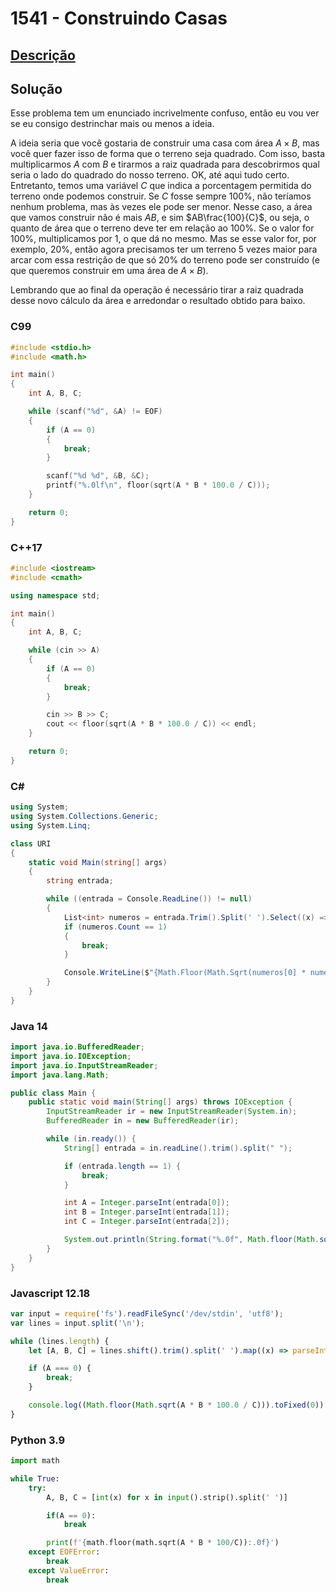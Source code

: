 # 1541 - Construindo Casas

## [Descrição](https://www.beecrowd.com.br/judge/pt/problems/view/1541)

## Solução

Esse problema tem um enunciado incrivelmente confuso, então eu vou ver se eu consigo destrinchar mais ou menos a ideia.

A ideia seria que você gostaria de construir uma casa com área $A \times B$, mas você quer fazer isso de forma que o terreno seja quadrado. Com isso, basta multiplicarmos $A$ com $B$ e tirarmos a raiz quadrada para descobrirmos qual seria o lado do quadrado do nosso terreno. OK, até aqui tudo certo. Entretanto, temos uma variável $C$ que indica a porcentagem permitida do terreno onde podemos construir. Se $C$ fosse sempre $100\%$, não teríamos nenhum problema, mas às vezes ele pode ser menor. Nesse caso, a área que vamos construir não é mais $AB$, e sim $AB\frac{100}{C}$, ou seja, o quanto de área que o terreno deve ter em relação ao $100\%$. Se o valor for $100\%$, multiplicamos por $1$, o que dá no mesmo. Mas se esse valor for, por exemplo, $20\%$, então agora precisamos ter um terreno $5$ vezes maior para arcar com essa restrição de que só $20\%$ do terreno pode ser construído (e que queremos construir em uma área de $A \times B$).

Lembrando que ao final da operação é necessário tirar a raiz quadrada desse novo cálculo da área e arredondar o resultado obtido para baixo.

### C99
```c
#include <stdio.h>
#include <math.h>

int main()
{
    int A, B, C;

    while (scanf("%d", &A) != EOF)
    {
        if (A == 0)
        {
            break;
        }

        scanf("%d %d", &B, &C);
        printf("%.0lf\n", floor(sqrt(A * B * 100.0 / C)));
    }

    return 0;
}
```

### C++17
```cpp
#include <iostream>
#include <cmath>

using namespace std;

int main()
{
    int A, B, C;

    while (cin >> A)
    {
        if (A == 0)
        {
            break;
        }

        cin >> B >> C;
        cout << floor(sqrt(A * B * 100.0 / C)) << endl;
    }

    return 0;
}
```

### C#
```cs
using System;
using System.Collections.Generic;
using System.Linq;

class URI
{
    static void Main(string[] args)
    {
        string entrada;

        while ((entrada = Console.ReadLine()) != null)
        {
            List<int> numeros = entrada.Trim().Split(' ').Select((x) => int.Parse(x)).ToList();
            if (numeros.Count == 1)
            {
                break;
            }

            Console.WriteLine($"{Math.Floor(Math.Sqrt(numeros[0] * numeros[1] * 100.0 / numeros[2])):0}");
        }
    }
}
```

### Java 14
```java
import java.io.BufferedReader;
import java.io.IOException;
import java.io.InputStreamReader;
import java.lang.Math;

public class Main {
    public static void main(String[] args) throws IOException {
        InputStreamReader ir = new InputStreamReader(System.in);
        BufferedReader in = new BufferedReader(ir);

        while (in.ready()) {
            String[] entrada = in.readLine().trim().split(" ");

            if (entrada.length == 1) {
                break;
            }

            int A = Integer.parseInt(entrada[0]);
            int B = Integer.parseInt(entrada[1]);
            int C = Integer.parseInt(entrada[2]);

            System.out.println(String.format("%.0f", Math.floor(Math.sqrt(A * B * 100.0 / C))));
        }
    }
}
```

### Javascript 12.18
```js
var input = require('fs').readFileSync('/dev/stdin', 'utf8');
var lines = input.split('\n');

while (lines.length) {
    let [A, B, C] = lines.shift().trim().split(' ').map((x) => parseInt(x));

    if (A === 0) {
        break;
    }

    console.log((Math.floor(Math.sqrt(A * B * 100.0 / C))).toFixed(0));
}
```

### Python 3.9
```py
import math

while True:
    try:
        A, B, C = [int(x) for x in input().strip().split(' ')]

        if(A == 0):
            break

        print(f'{math.floor(math.sqrt(A * B * 100/C)):.0f}')
    except EOFError:
        break
    except ValueError:
        break
```